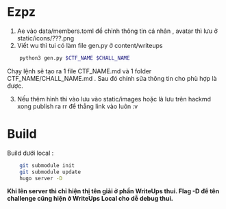 # Ezpz 
1. Ae vào data/members.toml để chỉnh thông tin cá nhân , avatar thì lưu ở static/icons/???.png
2. Viết wu thì tui có làm file gen.py ở content/writeups
```sh
    python3 gen.py $CTF_NAME $CHALL_NAME
```
Chạy lệnh sẽ tạo ra 1 file CTF_NAME.md và 1 folder CTF_NAME/CHALL_NAME.md . Sau đó chính sửa thông tin cho phù hợp là được.

3. Nếu thêm hình thì vào  lưu vào static/images hoặc là lưu trên hackmd xong publish ra rr để thẳng link vào luôn :v 

# Build 
Build dưới local : 
```sh
    git submodule init
    git submodule update
    hugo server -D
```
**Khi lên server thì chỉ hiện thị tên giải ở phần WriteUps thui. Flag -D để tên challenge cũng hiện ở WriteUps Local cho dễ debug thui.**

